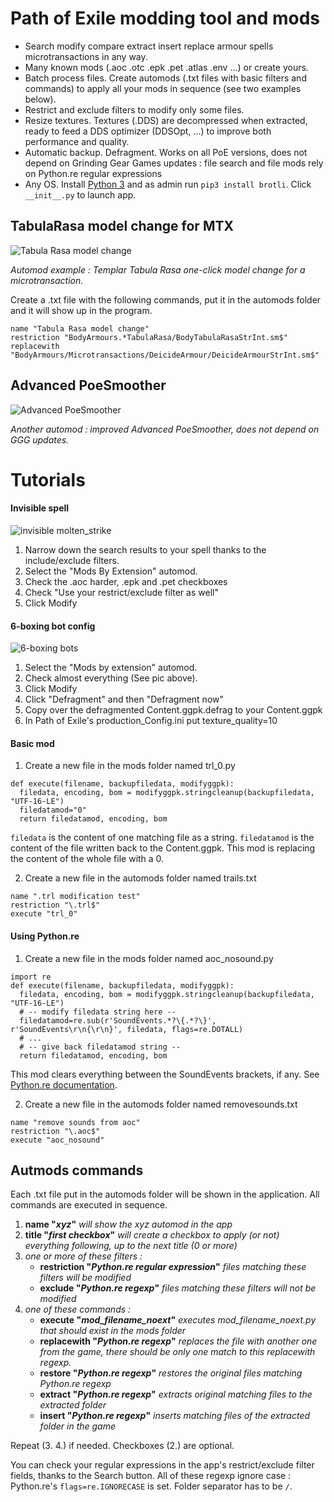 # Path of Exile modding tool and mods

- Search modify compare extract insert replace armour spells microtransactions in any way.
- Many known mods (.aoc .otc .epk .pet .atlas .env ...) or create yours.
- Batch process files. Create automods (.txt files with basic filters and commands) to apply all your mods in sequence (see two examples below).
- Restrict and exclude filters to modify only some files.
- Resize textures. Textures (.DDS) are decompressed when extracted, ready to feed a DDS optimizer (DDSOpt, ...) to improve both performance and quality.
- Automatic backup. Defragment. Works on all PoE versions, does not depend on Grinding Gear Games updates : file search and file mods rely on Python.re regular expressions
- Any OS. Install [Python 3](https://www.python.org/) and as admin run `pip3 install brotli`. Click `__init__.py` to launch app.

## TabulaRasa model change for MTX

![Tabula Rasa model change](docs/TabulaRasaMod.png)

*Automod example : Templar Tabula Rasa one-click model change for a microtransaction.*

Create a .txt file with the following commands, put it in the automods folder and it will show up in the program.
```
name "Tabula Rasa model change"
restriction "BodyArmours.*TabulaRasa/BodyTabulaRasaStrInt.sm$"
replacewith "BodyArmours/Microtransactions/DeicideArmour/DeicideArmourStrInt.sm$"
```

## Advanced PoeSmoother

![Advanced PoeSmoother](docs/Scrot.png)

*Another automod : improved Advanced PoeSmoother, does not depend on GGG updates.*

# Tutorials

#### Invisible spell

![invisible molten_strike](docs/InvisibleSpell.png)

1. Narrow down the search results to your spell thanks to the include/exclude filters.
2. Select the "Mods By Extension" automod.
3. Check the .aoc harder, .epk and .pet checkboxes
4. Check "Use your restrict/exclude filter as well"
5. Click Modify

#### 6-boxing bot config

![6-boxing bots](docs/6BoxingBot.png)

1. Select the "Mods by extension" automod.
2. Check almost everything (See pic above).
3. Click Modify
4. Click "Defragment" and then "Defragment now"
5. Copy over the defragmented Content.ggpk.defrag to your Content.ggpk
6. In Path of Exile's production_Config.ini put texture_quality=10

#### Basic mod

1. Create a new file in the mods folder named trl_0.py
```
def execute(filename, backupfiledata, modifyggpk):
  filedata, encoding, bom = modifyggpk.stringcleanup(backupfiledata, "UTF-16-LE")
  filedatamod="0"
  return filedatamod, encoding, bom
```
`filedata` is the content of one matching file as a string.
`filedatamod` is the content of the file written back to the Content.ggpk.
This mod is replacing the content of the whole file with a 0.

2. Create a new file in the automods folder named trails.txt
```
name ".trl modification test"
restriction "\.trl$"
execute "trl_0"
```

#### Using Python.re

1. Create a new file in the mods folder named aoc_nosound.py
```
import re
def execute(filename, backupfiledata, modifyggpk):
  filedata, encoding, bom = modifyggpk.stringcleanup(backupfiledata, "UTF-16-LE")
  # -- modify filedata string here --
  filedatamod=re.sub(r'SoundEvents.*?\{.*?\}', r'SoundEvents\r\n{\r\n}', filedata, flags=re.DOTALL)
  # ...
  # -- give back filedatamod string --
  return filedatamod, encoding, bom
```
This mod clears everything between the SoundEvents brackets, if any. See [Python.re documentation](https://docs.python.org/3/library/re.html).

2. Create a new file in the automods folder named removesounds.txt
```
name "remove sounds from aoc"
restriction "\.aoc$"
execute "aoc_nosound"
```

## Autmods commands

Each .txt file put in the automods folder will be shown in the application. All commands are executed in sequence.

1. __name "*xyz*"__
*will show the xyz automod in the app*
2. __title "*first checkbox*"__
*will create a checkbox to apply (or not) everything following, up to the next title (0 or more)*
3. *one or more of these filters :*
   - __restriction "*Python.re regular expression*"__
	 *files matching these filters will be modified*
   - __exclude "*Python.re regexp*"__
	 *files matching these filters will not be modified*
4. *one of these commands :*
   - __execute "*mod_filename_noext*"__
     *executes mod_filename_noext.py that should exist in the mods folder*
   - __replacewith "*Python.re regexp*"__
	 *replaces the file with another one from the game, there should be only one match to this replacewith regexp.*
   - __restore "*Python.re regexp*"__
     *restores the original files matching Python.re regexp*
   - __extract "*Python.re regexp*"__
     *extracts original matching files to the extracted folder*
   - __insert "*Python.re regexp*"__
     *inserts matching files of the extracted folder in the game*

Repeat (3. 4.) if needed. Checkboxes (2.) are optional.

You can check your regular expressions in the app's restrict/exclude filter fields, thanks to the Search button. All of these regexp ignore case : Python.re's `flags=re.IGNORECASE` is set. Folder separator has to be `/`.
